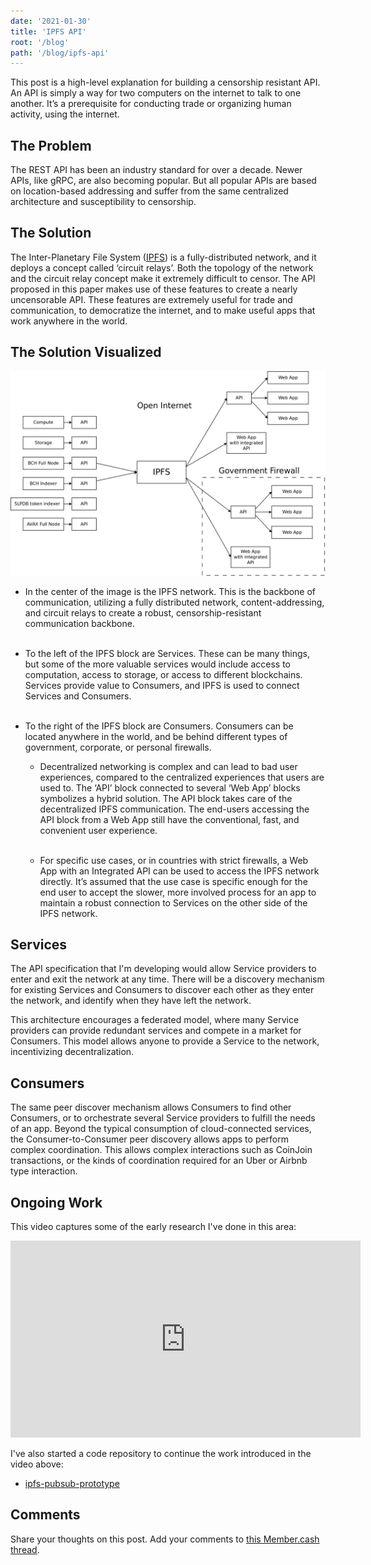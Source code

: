 ```yaml
---
date: '2021-01-30'
title: 'IPFS API'
root: '/blog'
path: '/blog/ipfs-api'
---
```


This post is a high-level explanation for building a censorship resistant API. An API is simply a way for two computers on the internet to talk to one another. It’s a prerequisite for conducting trade or organizing human activity, using the internet.

## The Problem
The REST API has been an industry standard for over a decade. Newer APIs, like gRPC, are also becoming popular. But all popular APIs are based on location-based addressing and suffer from the same centralized architecture and susceptibility to censorship.

## The Solution
The Inter-Planetary File System ([IPFS](https://ipfs.io)) is a fully-distributed network, and it deploys a concept called ‘circuit relays’. Both the topology of the network and the circuit relay concept make it extremely difficult to censor. The API proposed in this paper makes use of these features to create a nearly uncensorable API. These features are extremely useful for trade and communication, to democratize the internet, and to make useful apps that work anywhere in the world.

## The Solution Visualized
![IPFS API network, visualized and fully-deployed](./images/fully-deployed-ipfs-api.png)

- In the center of the image is the IPFS network. This is the backbone of communication, utilizing a fully distributed network, content-addressing, and circuit relays to create a robust, censorship-resistant communication backbone.<br /><br />

- To the left of the IPFS block are Services. These can be many things, but some of the more valuable services would include access to computation, access to storage, or access to different blockchains.  Services provide value to Consumers, and IPFS is used to connect Services and Consumers.<br /><br />

- To the right of the IPFS block are Consumers. Consumers can be located anywhere in the world, and be behind different types of government, corporate, or personal firewalls.

  - Decentralized networking is complex and can lead to bad user experiences, compared to the centralized experiences that users are used to. The ‘API’ block connected to several ‘Web App’ blocks symbolizes a hybrid solution. The API block takes care of the decentralized IPFS communication. The end-users accessing the API block from a Web App still have the conventional, fast, and convenient user experience.<br /><br />

  - For specific use cases, or in countries with strict firewalls, a Web App with an Integrated API can be used to access the IPFS network directly. It’s assumed that the use case is specific enough for the end user to accept the slower, more involved process for an app to maintain a robust connection to Services on the other side of the IPFS network.

## Services
The API specification that I'm developing would allow Service providers to enter and exit the network at any time. There will be a discovery mechanism for existing Services and Consumers to discover each other as they enter the network, and identify when they have left the network.

This architecture encourages a federated model, where many Service providers can provide redundant services and compete in a market for Consumers. This model allows anyone to provide a Service to the network, incentivizing decentralization.

## Consumers
The same peer discover mechanism allows Consumers to find other Consumers, or to orchestrate several Service providers to fulfill the needs of an app. Beyond the typical consumption of cloud-connected services, the Consumer-to-Consumer peer discovery allows apps to perform complex coordination. This allows complex interactions such as CoinJoin transactions, or the kinds of coordination required for an Uber or Airbnb type interaction.

## Ongoing Work
This video captures some of the early research I've done in this area:

<center><iframe width="560" height="315" src="https://www.youtube.com/embed/VVc0VbOD4co" frameborder="0" allow="accelerometer; autoplay; clipboard-write; encrypted-media; gyroscope; picture-in-picture" allowfullscreen></iframe></center>

I've also started a code repository to continue the work introduced in the video above:
- [ipfs-pubsub-prototype](https://github.com/christroutner/ipfs-pubsub-prototype)

## Comments
Share your thoughts on this post. Add your comments to [this Member.cash thread](https://member.cash/#thread?root=61d195f5b26d15d9cacc77474811635f31e90c3271114f56d119fac0fb34d4f6&post=61d195f5b26d15d9cacc77474811635f31e90c3271114f56d119fac0fb34d4f6).
